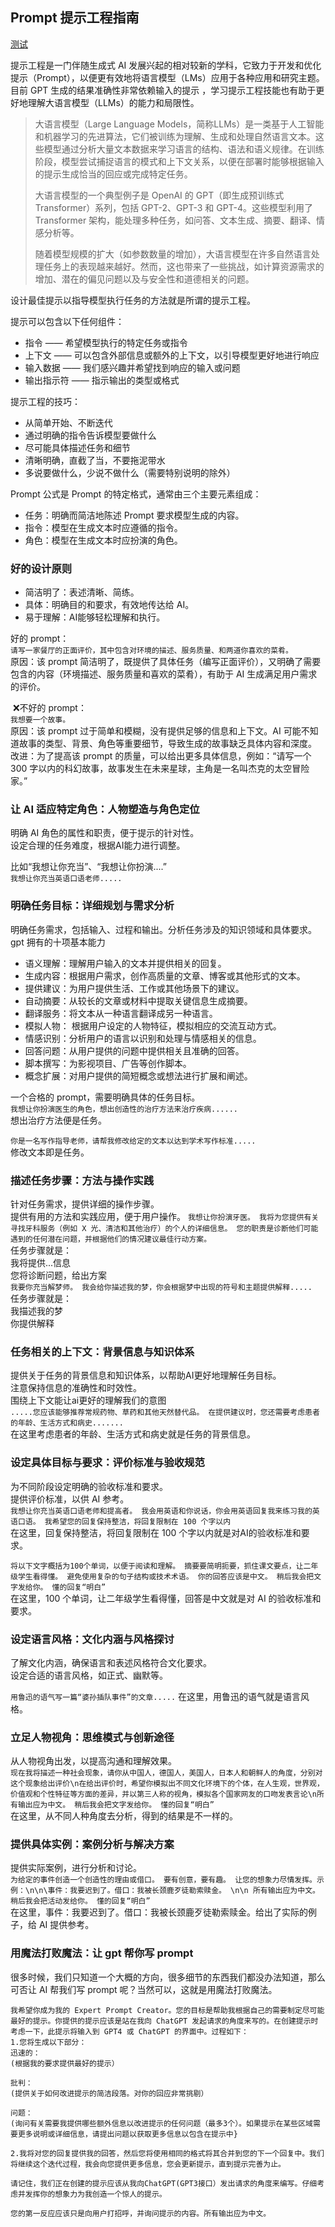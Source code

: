 
## Prompt 提示工程指南
[测试](https://platform.openai.com/playground)  

提示工程是一门伴随生成式 AI 发展兴起的相对较新的学科，它致力于开发和优化提示（Prompt），以便更有效地将语言模型（LMs）应用于各种应用和研究主题。  
目前 GPT 生成的结果准确性非常依赖输入的提示 ，学习提示工程技能也有助于更好地理解大语言模型（LLMs）的能力和局限性。  
> 大语言模型（Large Language Models，简称LLMs）是一类基于人工智能和机器学习的先进算法，它们被训练为理解、生成和处理自然语言文本。这些模型通过分析大量文本数据来学习语言的结构、语法和语义规律。在训练阶段，模型尝试捕捉语言的模式和上下文关系，以便在部署时能够根据输入的提示生成恰当的回应或完成特定任务。
> 
> 大语言模型的一个典型例子是 OpenAI 的 GPT（即生成预训练式 Transformer）系列，包括 GPT-2、GPT-3 和 GPT-4。这些模型利用了 Transformer 架构，能处理多种任务，如问答、文本生成、摘要、翻译、情感分析等。
> 
> 随着模型规模的扩大（如参数数量的增加），大语言模型在许多自然语言处理任务上的表现越来越好。然而，这也带来了一些挑战，如计算资源需求的增加、潜在的偏见问题以及与安全性和道德相关的问题。

设计最佳提示以指导模型执行任务的方法就是所谓的提示工程。  

提示可以包含以下任何组件：
- 指令 —— 希望模型执行的特定任务或指令
- 上下文 —— 可以包含外部信息或额外的上下文，以引导模型更好地进行响应
- 输入数据 —— 我们感兴趣并希望找到响应的输入或问题
- 输出指示符 —— 指示输出的类型或格式

提示工程的技巧：  
- 从简单开始、不断迭代
- 通过明确的指令告诉模型要做什么
- 尽可能具体描述任务和细节
- 清晰明确，直截了当，不要拖泥带水
- 多说要做什么，少说不做什么（需要特别说明的除外）

Prompt 公式是 Prompt 的特定格式，通常由三个主要元素组成：  
- 任务：明确而简洁地陈述 Prompt 要求模型生成的内容。
- 指令：模型在生成文本时应遵循的指令。
- 角色：模型在生成文本时应扮演的角色。

### 好的设计原则
- 简洁明了：表述清晰、简练。​
- 具体：明确目的和要求，有效地传达给 AI。​
- 易于理解：AI能够轻松理解和执行。


好的 prompt：​  
`请写一家餐厅的正面评价，其中包含对环境的描述、服务质量、和两道你喜欢的菜肴。​`  
原因：该 prompt 简洁明了，既提供了具体任务（编写正面评价），又明确了需要包含的内容（环境描述、服务质量和喜欢的菜肴），有助于 AI 生成满足用户需求的评价。​

​
❌不好的 prompt：​  
`我想要一个故事。​`  
原因：该 prompt 过于简单和模糊，没有提供足够的信息和上下文。AI 可能不知道故事的类型、背景、角色等重要细节，导致生成的故事缺乏具体内容和深度。​  
改进：为了提高该 prompt 的质量，可以给出更多具体信息，例如：“请写一个 300 字以内的科幻故事，故事发生在未来星球，主角是一名叫杰克的太空冒险家。”  

### 让 AI 适应特定角色：人物塑造与角色定位
明确 AI 角色的属性和职责，便于提示的针对性。​  
设定合理的任务难度，根据AI能力进行调整。  

比如​“我想让你充当​”​、“我想让你扮演....”   
`我想让你充当英语口语老师.....​`
​
### 明确任务目标：详细规划与需求分析
明确任务需求，包括输入、过程和输出。​
分析任务涉及的知识领域和具体要求。​
​
gpt 拥有的十项基本能力​  
- 语义理解：理解用户输入的文本并提供相关的回复。​
- 生成内容：根据用户需求，创作高质量的文章、博客或其他形式的文本。​
- 提供建议：为用户提供生活、工作或其他场景下的建议。​
- 自动摘要：从较长的文章或材料中提取关键信息生成摘要。​
- 翻译服务：将文本从一种语言翻译成另一种语言。​
- 模拟人物： 根据用户设定的人物特征，模拟相应的交流互动方式。​
- 情感识别：分析用户的语言以识别和处理与情感相关的信息。​
- 回答问题：从用户提供的问题中提供相关且准确的回答。​
- 脚本撰写：为影视项目、广告等创作脚本。​
- 概念扩展：对用户提供的简短概念或想法进行扩展和阐述。​

一个合格的 prompt，需要明确具体的任务目标。  
`我想让你扮演医生的角色，想出创造性的治疗方法来治疗疾病......`  
想出治疗方法便是任务。  

`你是一名写作指导老师，请帮我修改给定的文本以达到学术写作标准.....`  
修改文本即是任务。  

### 描述任务步骤：方法与操作实践
针对任务需求，提供详细的操作步骤。​  
提供有用的方法和实践应用，便于用户操作。  ​
`我想让你扮演牙医。 我将为您提供有关寻找牙科服务（例如 X 光、清洁和其他治疗）的个人的详细信息。 您的职责是诊断他们可能遇到的任何潜在问题，并根据他们的情况建议最佳行动方案。 ​`  
任务步骤就是：​  
我将提供...信息​  
您将诊断问题，给出方案​  
​
`我要你充当解梦师。 我会给你描述我的梦，你会根据梦中出现的符号和主题提供解释.....​`   
任务步骤就是​：  
我描述我的梦​  
你提供解释  

### 任务相关的上下文：背景信息与知识体系
提供关于任务的背景信息和知识体系，以帮助AI更好地理解任务目标。​  
注意保持信息的准确性和时效性。​  
围绕上下文能让ai更好的理解我们的意图  
`.....您应该能够推荐常规药物、草药和其他天然替代品。 在提供建议时，您还需要考虑患者的年龄、生活方式和病史.......​`  
在这里考虑患者的年龄、生活方式和病史就是任务的背景信息。

### 设定具体目标与要求：评价标准与验收规范
为不同阶段设定明确的验收标准和要求。​  
提供评价标准，以供 AI 参考。​  
`我想让你充当英语口语老师和提高者。 我会用英语和你说话，你会用英语回复我来练习我的英语口语。 我希望您的回复保持整洁，将回复限制在 100 个字以内​`  
在这里​，回复保持整洁，将回复限制在 100 个字以内就是对AI的验收标准和要求。​  

`将以下文字概括为100个单词，以便于阅读和理解。 摘要要简明扼要，抓住课文要点，让二年级学生看得懂。 避免使用复杂的句子结构或技术术语。 你的回答应该是中文。 稍后我会把文字发给你。 懂的回复“明白”​`  
在这里，100 个单词，让二年级学生看得懂，回答是中文就是对 AI 的验收标准和要求。

### 设定语言风格：文化内涵与风格探讨
了解文化内涵，确保语言和表述风格符合文化要求。​  
设定合适的语言风格，如正式、幽默等。​  

`用鲁迅的语气写一篇“婆孙插队事件”的文章.....​`  ​
在这里，用鲁迅的语气就是语言风格。

### 立足人物视角：思维模式与创新途径​
从人物视角出发，以提高沟通和理解效果。​  
`现在我将描述一种社会现象，请你从中国人，德国人，美国人，日本人和朝鲜人的角度，分别对这个现象给出评价\n在给出评价时，希望你模拟出不同文化环境下的个体，在人生观，世界观，价值观和个性特征等方面的差异，并以第三人称的视角，模拟各个国家网友的口吻发表言论\n所有输出应为中文。 稍后我会把文字发给你。 懂的回复“明白”​`  
在这里​，从不同人种角度去分析，得到的结果是不一样的。  

### 提供具体实例：案例分析与解决方案
提供实际案例，进行分析和讨论。​  
`为给定的事件创造一个创造性的理由或借口。 要有创意，要有趣。 让您的想象力尽情发挥。示例：\n\n\事件：我要迟到了。借口：我被长颈鹿歹徒勒索赎金。 \n\n 所有输出应为中文。 稍后我会把活动发给你。 懂的回复“明白”​`  
在这里​，事件：我要迟到了。借口：我被长颈鹿歹徒勒索赎金。给出了实际的例子，给 AI 提供参考。​

### 用魔法打败魔法：让 gpt 帮你写 prompt
很多时候，我们只知道一个大概的方向，很多细节的东西我们都没办法知道，那么可否让 AI 帮我们写 prompt 呢？当然可以，这就是用魔法打败魔法。

```
我希望你成为我的 Expert Prompt Creator。您的目标是帮助我根据自己的需要制定尽可能最好的提示。你提供的提示应该是站在我向 ChatGPT 发起请求的角度来写的。在创建提示时考虑一下，此提示将输入到 GPT4 或 ChatGPT 的界面中。过程如下：
1.您将生成以下部分：
迅速的：
(根据我的要求提供最好的提示）

批判：
(提供关于如何改进提示的简洁段落。对你的回应非常挑剔）

问题：
(询问有关需要我提供哪些额外信息以改进提示的任何问题（最多3个）。如果提示在某些区域需要更多说明或详细信息，请提出问题以获取更多信息以包含在提示中}

2.我将对您的回复提供我的回答，然后您将使用相同的格式将其合并到您的下一个回复中。我们将继续这个迭代过程，我会向您提供更多信息，您会更新提示，直到提示完善为止。

请记住，我们正在创建的提示应该从我向ChatGPT(GPT3接口）发出请求的角度来编写。仔细考虑并发挥你的想象力为我创造一个惊人的提示。

您的第一反应应该只是向用户打招呼，并询问提示的内容。所有输出应为中文。
```
